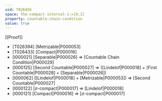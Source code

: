 ```yaml
---
uid: T026456
space: the-compact-interval-i:=[0,1]
property: countable-chain-condition
value: true
---
```

[[Proof]]

* [T026394] [Metrizable|P000053]
* [T026433] [Compact|P000016]
* [I000021] [Separable|P000026] => [Countable Chain Condition|P000029]
* [I000125] [Second Countable|P000027] => ([Lindelof|P000018] + [First Countable|P000028] + [Separable|P000026])
* [I000062] ([Lindelof|P000018] + [Metrizable|P000053]) => [Second Countable|P000027]
* [I000122] [$\sigma$-compact|P000017] => [Lindelof|P000018]
* [I000121] [Compact|P000016] => [$\sigma$-compact|P000017]

